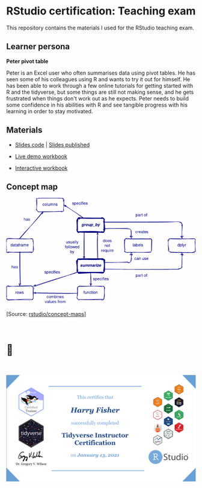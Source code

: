 # RStudio certification: Teaching exam

This repository contains the materials I used for the RStudio teaching exam.

## Learner persona

**Peter pivot table**

Peter is an Excel user who often summarises data using pivot tables. He has seen some of his colleagues using R and wants to try it out for himself. He has been able to work through a few online tutorials for getting started with R and the tidyverse, but some things are still not making sense, and he gets frustrated when things don't work out as he expects. Peter needs to build some confidence in his abilities with R and see tangible progress with his learning in order to stay motivated.

## Materials

-   [Slides code](slides/index.html) | [Slides published](https://split-apply-combine-with-dplyr.netlify.app)

-   [Live demo workbook](live_example.Rmd)

-   [Interactive workbook](https://harryfish.shinyapps.io/formative_assessment/)

## Concept map


![](slides/img/grouby_summarise.png)

[Source: [rstudio/concept-maps](https://github.com/rstudio/concept-maps#group_by-and-summarize)]

<br>

# 🎉

<br>

![](certificate.png)